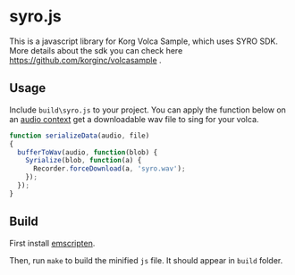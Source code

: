 syro.js
=======

This is a javascript library for Korg Volca Sample, which uses SYRO SDK. More details about the sdk you can check here https://github.com/korginc/volcasample .

Usage
---

Include `build\syro.js` to your project. You can apply the function below on an [audio context](https://developer.mozilla.org/en-US/docs/Web/API/Web_Audio_API) get a downloadable wav file to sing for your volca.

```javascript
function serializeData(audio, file)
{
  bufferToWav(audio, function(blob) {
    Syrialize(blob, function(a) {
      Recorder.forceDownload(a, 'syro.wav');
    });
  });  
}
```

Build
---
First install [emscripten](https://github.com/kripken/emscripten).

Then, run `make` to build the minified `js` file. It should appear in `build` folder.

